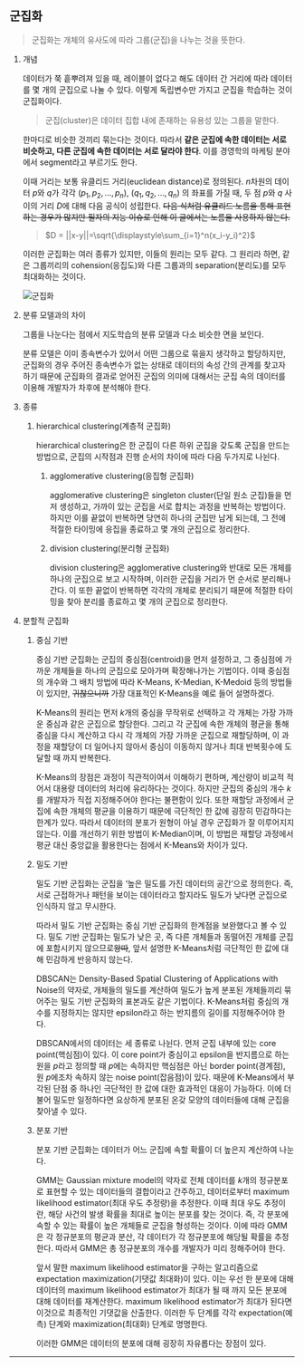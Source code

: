 ## 군집화

> 군집화는 개체의 유사도에 따라 그룹(군집)을 나누는 것을 뜻한다.

1. 개념

   데이터가 쭉 흩뿌려져 있을 때, 레이블이 없다고 해도 데이터 간 거리에 따라 데이터를 몇 개의 군집으로 나눌 수 있다. 이렇게 독립변수만 가지고 군집을 학습하는 것이 군집화이다.

   > 군집(cluster)은 데이터 집합 내에 존재하는 유용성 있는 그룹을 말한다.

   한마디로 비슷한 것끼리 묶는다는 것이다. 따라서 **같은 군집에 속한 데이터는 서로 비슷하고, 다른 군집에 속한 데이터는 서로 달라야 한다**. 이를 경영학의 마케팅 분야에서 segment라고 부르기도 한다.

   이때 거리는 보통 유클리드 거리(euclidean distance)로 정의된다. $n$차원의 데이터 $p$와 $q$가 각각 $(p_1, p_2, … , p_n)$, $(q_1, q_2, …, q_n)$ 의 좌표를 가질 때, 두 점 $p$와 $q$ 사이의 거리 $D$에 대해 다음 공식이 성립한다. ~~다음 식처럼 유클리드 노름을 통해 표현하는 경우가 많지만 필자의 지능 이슈로 인해 이 글에서는 노름을 사용하지 않는다.~~

   > $D = ||x-y||=\sqrt{\displaystyle\sum_{i=1}^n(x_i-y_i)^2}$

   이러한 군집화는 여러 종류가 있지만, 이들의 원리는 모두 같다. 그 원리라 하면, 같은 그룹끼리의 cohension(응집도)와 다른 그룹과의 separation(분리도)를 모두 최대화하는 것이다.

   ![군집화](https://github.com/user-attachments/assets/0080383b-8b5c-422a-8192-8a7dde0c6ec7)

2. 분류 모델과의 차이

   그룹을 나눈다는 점에서 지도학습의 분류 모델과 다소 비슷한 면을 보인다.

   분류 모델은 이미 종속변수가 있어서 어떤 그룹으로 묶을지 생각하고 할당하지만, 군집화의 경우 주어진 종속변수가 없는 상태로 데이터의 속성 간의 관계를 찾고자 하기 때문에 군집화의 결과로 얻어진 군집의 의미에 대해서는 군집 속의 데이터를 이용해 개발자가 차후에 분석해야 한다.

3. 종류

   1. hierarchical clustering(계층적 군집화)

      hierarchical clustering은 한 군집이 다른 하위 군집을 갖도록 군집을 만드는 방법으로, 군집의 시작점과 진행 순서의 차이에 따라 다음 두가지로 나뉜다.

      1. agglomerative clustering(응집형 군집화)

         agglomerative clustering은 singleton cluster(단일 원소 군집)들을 먼저 생성하고, 가까이 있는 군집을 서로 합치는 과정을 반복하는 방법이다. 하지만 이를 끝없이 반복하면 당연히 하나의 군집만 남게 되는데, 그 전에 적절한 타이밍에 응집을 종료하고 몇 개의 군집으로 정리한다.

      2. division clustering(분리형 군집화)

         division clustering은 agglomerative clustering와 반대로 모든 개체를 하나의 군집으로 보고 시작하며, 이러한 군집을 거리가 먼 순서로 분리해나간다. 이 또한 끝없이 반복하면 각각의 개체로 분리되기 때문에 적절한 타이밍을 찾아 분리를 종료하고 몇 개의 군집으로 정리한다.

4. 분할적 군집화

   1. 중심 기반

      중심 기반 군집화는 군집의 중심점(centroid)을 먼저 설정하고, 그 중심점에 가까운 개체들을 하나의 군집으로 모아가며 확장해나가는 기법이다. 이때 중심점의 개수와 그 배치 방법에 따라 K-Means, K-Median, K-Medoid 등의 방법들이 있지만, ~~귀찮으니까~~ 가장 대표적인 K-Means을 예로 들어 설명하겠다.

      K-Means의 원리는 먼저 $k$개의 중심을 무작위로 선택하고 각 개체는 가장 가까운 중심과 같은 군집으로 할당한다. 그리고 각 군집에 속한 개체의 평균을 통해 중심을 다시 계산하고 다시 각 개체의 가장 가까운 군집으로 재할당하며, 이 과정을 재할당이 더 일어나지 않아서 중심이 이동하지 않거나 최대 반복횟수에 도달할 때 까지 반복한다.

      K-Means의 장점은 과정이 직관적이여서 이해하기 편하며, 계산량이 비교적 적어서 대용량 데이터의 처리에 유리하다는 것이다. 하지만 군집의 중심의 개수 $k$를 개발자가 직접 지정해주어야 한다는 불편함이 있다. 또한 재할당 과정에서 군집에 속한 개체의 평균을 이용하기 때문에 극단적인 한 값에 굉장히 민감하다는 한계가 있다. 따라서 데이터의 분포가 원형이 아닐 경우 군집화가 잘 이루어지지 않는다. 이를 개선하기 위한 방법이 K-Median이며, 이 방법은 재할당 과정에서 평균 대신 중앙값을 활용한다는 점에서 K-Means와 차이가 있다.

   2. 밀도 기반

      밀도 기반 군집화는 군집을 ‘높은 밀도를 가진 데이터의 공간’으로 정의한다. 즉, 서로 근접하거나 패턴을 보이는 데이터라고 할지라도 밀도가 낮다면 군집으로 인식하지 않고 무시한다.

      따라서 밀도 기반 군집화는 중심 기반 군집화의 한계점을 보완했다고 볼 수 있다. 밀도 기반 군집화는 밀도가 낮은 곳, 즉 다른 개체들과 동떨어진 개체를 군집에 포함시키지 않으므로~~왕따~~, 앞서 설명한 K-Means처럼 극단적인 한 값에 대해 민감하게 반응하지 않는다.

      DBSCAN는 Density-Based Spatial Clustering of Applications with Noise의 약자로, 개체들의 밀도를 계산하여 밀도가 높게 분포된 개체들끼리 묶어주는 밀도 기반 군집화의 표본과도 같은 기법이다. K-Means처럼 중심의 개수를 지정하지는 않지만 epsilon라고 하는 반지름의 길이를 지정해주어야 한다.

      DBSCAN에서의 데이터는 세 종류로 나뉜다. 먼저 군집 내부에 있는 core point(핵심점)이 있다. 이 core point가 중심이고 epsilon을 반지름으로 하는 원을 $p$라고 정의할 때 $p$에는 속하지만 핵심점은 아닌 border point(경계점), 원 $p$에조차 속하지 않는 noise point(잡음점)이 있다. 때문에 K-Means에서 부각된 단점 중 하나인 극단적인 한 값에 대한 효과적인 대응이 가능하다. 이에 더불어 밀도만 일정하다면 요상하게 분포된 온갖 모양의 데이터들에 대해 군집을 찾아낼 수 있다.

   3. 분포 기반

      분포 기반 군집화는 데이터가 어느 군집에 속할 확률이 더 높은지 계산하여 나눈다.

      GMM는 Gaussian mixture model의 약자로 전체 데이터를 $k$개의 정규분포로 표현할 수 있는 데이터들의 결합이라고 간주하고, 데이터로부터 maximum likelihood estimator(최대 우도 추정량)을 추정한다. 이때 최대 우도 추정이란, 해당 사건의 발생 확률을 최대로 높이는 분포를 찾는 것이다. 즉, 각 분포에 속할 수 있는 확률이 높은 개체들로 군집을 형성하는 것이다. 이에 따라 GMM은 각 정규분포의 평균과 분산, 각 데이터가 각 정규분포에 해당될 확률을 추정한다. 따라서 GMM은 총 정규분포의 개수를 개발자가 미리 정해주어야 한다.

      앞서 말한 maximum likelihood estimator을 구하는 알고리즘으로 expectation maximization(기댓값 최대화)이 있다. 이는 우선 한 분포에 대해 데이터의 maximum likelihood estimator가 최대가 될 때 까지 모든 분포에 대해 데이터를 재계산한다. maximum likelihood estimator가 최대가 된다면 이것으로 최종적인 기댓값을 산출한다. 이러한 두 단계를 각각 expectation(예측) 단계와 maximization(최대화) 단계로 명명한다.

      이러한 GMM은 데이터의 분포에 대해 굉장히 자유롭다는 장점이 있다.

---
